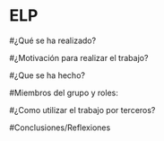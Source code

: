 # ELP

#¿Qué se ha realizado?


#¿Motivación para realizar el trabajo?


#¿Que se ha hecho?


#Miembros del grupo y roles:



#¿Como utilizar el trabajo por terceros?



#Conclusiones/Reflexiones


